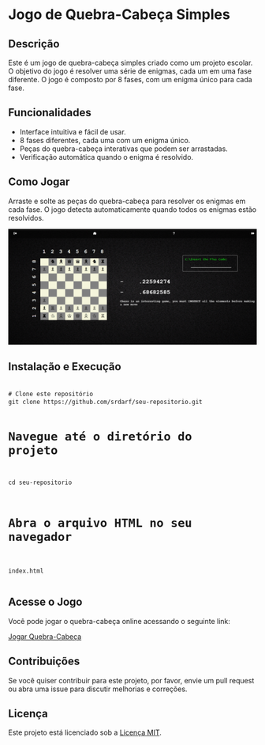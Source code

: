 <!DOCTYPE html>
<html lang="pt-br">
<head>
    <meta charset="UTF-8">
    <meta name="viewport" content="width=device-width, initial-scale=1.0">

   
</head>
<body>
    <h1>Jogo de Quebra-Cabeça Simples</h1>
    <div class="section">
        <h2>Descrição</h2>
        <p>Este é um jogo de quebra-cabeça simples criado como um projeto escolar. O objetivo do jogo é resolver uma série de enigmas, cada um em uma fase diferente. O jogo é composto por 8 fases, com um enigma único para cada fase.</p>
    </div>
    <div class="section">
        <h2>Funcionalidades</h2>
        <ul>
            <li>Interface intuitiva e fácil de usar.</li>
            <li>8 fases diferentes, cada uma com um enigma único.</li>
            <li>Peças do quebra-cabeça interativas que podem ser arrastadas.</li>
            <li>Verificação automática quando o enigma é resolvido.</li>
        </ul>
    </div>
    <div class="section">
        <h2>Como Jogar</h2>
        <p>Arraste e solte as peças do quebra-cabeça para resolver os enigmas em cada fase. O jogo detecta automaticamente quando todos os enigmas estão resolvidos.</p>
        <img src="screenshot.png" alt="Screenshot do Jogo" class="screenshot">
    </div>
    <div class="section">
        <h2>Instalação e Execução</h2>
        <pre><code>
# Clone este repositório
git clone https://github.com/srdarf/seu-repositorio.git

# Navegue até o diretório do projeto
cd seu-repositorio

# Abra o arquivo HTML no seu navegador
index.html
        </code></pre>
    </div>
    <div class="section">
        <h2>Acesse o Jogo</h2>
        <p>Você pode jogar o quebra-cabeça online acessando o seguinte link:</p>
        <p><a href="https://srdarf.github.io/SURIS/GENERIC%20LOGIN%20THING/index.html" target="_blank">Jogar Quebra-Cabeça</a></p>
    </div>
    <div class="section">
        <h2>Contribuições</h2>
        <p>Se você quiser contribuir para este projeto, por favor, envie um pull request ou abra uma issue para discutir melhorias e correções.</p>
    </div>
    <div class="section">
        <h2>Licença</h2>
        <p>Este projeto está licenciado sob a <a href="https://opensource.org/licenses/MIT" target="_blank">Licença MIT</a>.</p>
    </div>
</body>
</html>
